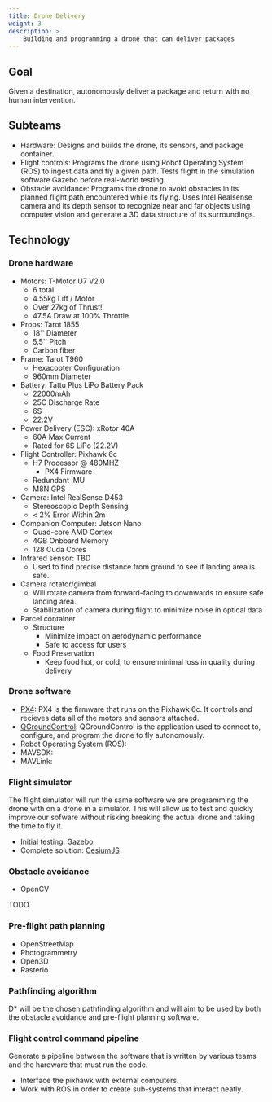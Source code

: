 ```yaml
---
title: Drone Delivery
weight: 3
description: >
    Building and programming a drone that can deliver packages
---
```


## Goal

Given a destination, autonomously deliver a package and return with no human intervention.

## Subteams

* Hardware: Designs and builds the drone, its sensors, and package container.
* Flight controls: Programs the drone using Robot Operating System (ROS) to ingest data and fly a given path. Tests flight in the simulation software Gazebo before real-world testing.
* Obstacle avoidance: Programs the drone to avoid obstacles in its planned flight path encountered while its flying. Uses Intel Realsense camera and its depth sensor to recognize near and far objects using computer vision and generate a 3D data structure of its surroundings.

## Technology

### Drone hardware

* Motors: T-Motor U7 V2.0
  * 6 total
  * 4.55kg Lift / Motor
  * Over 27kg of Thrust!
  * 47.5A Draw at 100% Throttle
* Props: Tarot 1855
  * 18'' Diameter
  * 5.5'' Pitch
  * Carbon fiber
* Frame: Tarot T960
  * Hexacopter Configuration
  * 960mm Diameter
* Battery: Tattu Plus LiPo Battery Pack
  * 22000mAh
  * 25C Discharge Rate
  * 6S
  * 22.2V
* Power Delivery (ESC): xRotor 40A
  * 60A Max Current
  * Rated for 6S LiPo (22.2V)
* Flight Controller: Pixhawk 6c
  * H7 Processor @ 480MHZ
    * PX4 Firmware
  * Redundant IMU
  * M8N GPS
* Camera: Intel RealSense D453
  * Stereoscopic Depth Sensing
  * < 2% Error Within 2m
* Companion Computer: Jetson Nano
  * Quad-core AMD Cortex
  * 4GB Onboard Memory
  * 128 Cuda Cores
* Infrared sensor: TBD
  * Used to find precise distance from ground to see if landing area is safe.
* Camera rotator/gimbal
  * Will rotate camera from forward-facing to downwards to ensure safe landing area.
  * Stabilization of camera during flight to minimize noise in optical data
* Parcel container
  * Structure
    * Minimize impact on aerodynamic performance
    * Safe to access for users
  * Food Preservation
    * Keep food hot, or cold, to ensure minimal loss in quality during delivery

### Drone software

* [PX4](https://px4.io/software/software-overview/): PX4 is the firmware that runs on the Pixhawk 6c. It controls and recieves data all of the motors and sensors attached.
* [QGroundControl](http://qgroundcontrol.com/): QGroundControl is the application used to connect to, configure, and program the drone to fly autonomously.
* Robot Operating System (ROS):
* MAVSDK:
* MAVLink:  

### Flight simulator

The flight simulator will run the same software we are programming the drone with on a drone in a simulator. This will allow us to test and quickly improve our sofware without risking breaking the actual drone and taking the time to fly it.

* Initial testing: Gazebo
* Complete solution: [CesiumJS](https://cesium.com/platform/cesiumjs/)

### Obstacle avoidance

* OpenCV

TODO

### Pre-flight path planning

* OpenStreetMap
* Photogrammetry
* Open3D
* Rasterio

### Pathfinding algorithm

D* will be the chosen pathfinding algorithm and will aim to be used by both the obstacle avoidance and pre-flight planning software.

### Flight control command pipeline

Generate a pipeline between the software that is written by various teams and the hardware that must run the code.

* Interface the pixhawk with external computers.
* Work with ROS in order to create sub-systems that interact neatly.
